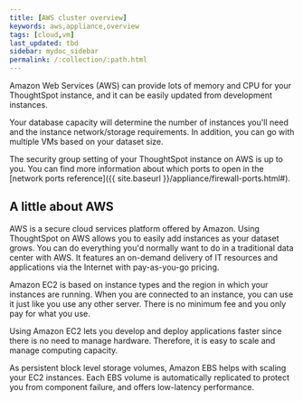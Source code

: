 ```yaml
---
title: [AWS cluster overview]
keywords: aws,appliance,overview
tags: [cloud,vm]
last_updated: tbd
sidebar: mydoc_sidebar
permalink: /:collection/:path.html
---
```

Amazon Web Services (AWS) can provide lots of memory and CPU for your ThoughtSpot instance, and it can
be easily updated from development instances.

Your database capacity will determine the number of instances you'll need and
the instance network/storage requirements. In addition, you can go with multiple
VMs based on your dataset size.

The security group setting of your ThoughtSpot instance on AWS is up to you. You
can find more information about which ports to open in the [network ports
reference]({{ site.baseurl }}/appliance/firewall-ports.html#).

## A little about AWS

AWS is a secure cloud services platform offered by Amazon. Using ThoughtSpot on
AWS allows you to easily add instances as your dataset grows. You can do
everything you'd normally want to do in a traditional data center with AWS.
It features an on-demand delivery of IT resources and applications via the
Internet with pay-as-you-go pricing.

Amazon EC2 is based on instance types and the region in which your instances are
running. When you are connected to an instance, you can use it just like you use
any other server. There is no minimum fee and you only pay for what you use.

Using Amazon EC2 lets you develop and deploy applications faster since there is
no need to manage hardware. Therefore, it is easy to scale and manage computing
capacity.

As persistent block level storage volumes, Amazon EBS helps with scaling your
EC2 instances. Each EBS volume is automatically replicated to protect you from
component failure, and offers low-latency performance.
